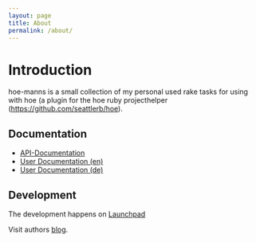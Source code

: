 ```yaml
---
layout: page
title: About
permalink: /about/
---
```


# Introduction
hoe-manns is a small collection of my personal used rake tasks for using with hoe (a plugin for the hoe ruby 
projecthelper (https://github.com/seattlerb/hoe).

## Documentation

* [API-Documentation](http://www.rubydoc.info/gems/hoe-manns)
* [User Documentation (en)](https://saigkill.github.io/hoe-manns/userdocs/en/index.html)
* [User Documentation (de)](https://saigkill.github.io/hoe-manns/userdocs/de/index.html)

## Development
The development happens on [Launchpad](https://launchpad.net/hoe-manns)

Visit authors [blog](https://saigkill.tuxfamily.org).
